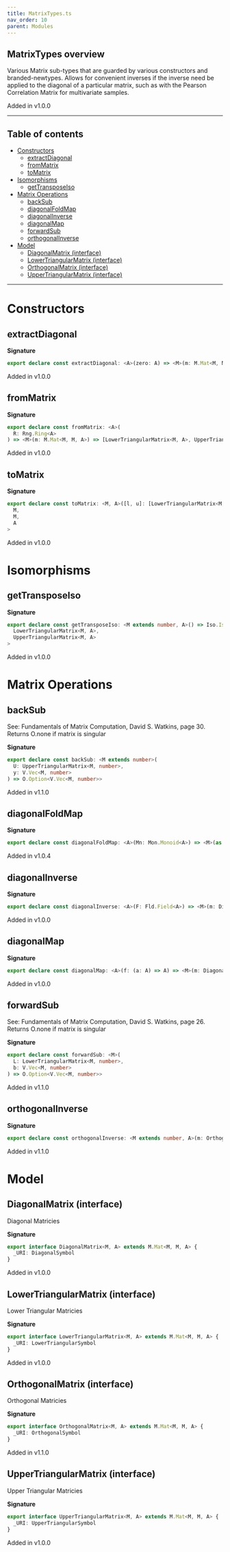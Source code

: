 ```yaml
---
title: MatrixTypes.ts
nav_order: 10
parent: Modules
---
```


## MatrixTypes overview

Various Matrix sub-types that are guarded by various constructors and branded-newtypes.
Allows for convenient inverses if the inverse need be applied to the diagonal of a
particular matrix, such as with the Pearson Correlation Matrix for multivariate samples.

Added in v1.0.0

---

<h2 class="text-delta">Table of contents</h2>

- [Constructors](#constructors)
  - [extractDiagonal](#extractdiagonal)
  - [fromMatrix](#frommatrix)
  - [toMatrix](#tomatrix)
- [Isomorphisms](#isomorphisms)
  - [getTransposeIso](#gettransposeiso)
- [Matrix Operations](#matrix-operations)
  - [backSub](#backsub)
  - [diagonalFoldMap](#diagonalfoldmap)
  - [diagonalInverse](#diagonalinverse)
  - [diagonalMap](#diagonalmap)
  - [forwardSub](#forwardsub)
  - [orthogonalInverse](#orthogonalinverse)
- [Model](#model)
  - [DiagonalMatrix (interface)](#diagonalmatrix-interface)
  - [LowerTriangularMatrix (interface)](#lowertriangularmatrix-interface)
  - [OrthogonalMatrix (interface)](#orthogonalmatrix-interface)
  - [UpperTriangularMatrix (interface)](#uppertriangularmatrix-interface)

---

# Constructors

## extractDiagonal

**Signature**

```ts
export declare const extractDiagonal: <A>(zero: A) => <M>(m: M.Mat<M, M, A>) => DiagonalMatrix<M, A>
```

Added in v1.0.0

## fromMatrix

**Signature**

```ts
export declare const fromMatrix: <A>(
  R: Rng.Ring<A>
) => <M>(m: M.Mat<M, M, A>) => [LowerTriangularMatrix<M, A>, UpperTriangularMatrix<M, A>]
```

Added in v1.0.0

## toMatrix

**Signature**

```ts
export declare const toMatrix: <M, A>([l, u]: [LowerTriangularMatrix<M, A>, UpperTriangularMatrix<M, A>]) => M.Mat<
  M,
  M,
  A
>
```

Added in v1.0.0

# Isomorphisms

## getTransposeIso

**Signature**

```ts
export declare const getTransposeIso: <M extends number, A>() => Iso.Iso<
  LowerTriangularMatrix<M, A>,
  UpperTriangularMatrix<M, A>
>
```

Added in v1.0.0

# Matrix Operations

## backSub

See: Fundamentals of Matrix Computation, David S. Watkins, page 30. Returns O.none if
matrix is singular

**Signature**

```ts
export declare const backSub: <M extends number>(
  U: UpperTriangularMatrix<M, number>,
  y: V.Vec<M, number>
) => O.Option<V.Vec<M, number>>
```

Added in v1.1.0

## diagonalFoldMap

**Signature**

```ts
export declare const diagonalFoldMap: <A>(Mn: Mon.Monoid<A>) => <M>(as: DiagonalMatrix<M, A>) => A
```

Added in v1.0.4

## diagonalInverse

**Signature**

```ts
export declare const diagonalInverse: <A>(F: Fld.Field<A>) => <M>(m: DiagonalMatrix<M, A>) => DiagonalMatrix<M, A>
```

Added in v1.0.0

## diagonalMap

**Signature**

```ts
export declare const diagonalMap: <A>(f: (a: A) => A) => <M>(m: DiagonalMatrix<M, A>) => DiagonalMatrix<M, A>
```

Added in v1.0.0

## forwardSub

See: Fundamentals of Matrix Computation, David S. Watkins, page 26. Returns O.none if
matrix is singular

**Signature**

```ts
export declare const forwardSub: <M>(
  L: LowerTriangularMatrix<M, number>,
  b: V.Vec<M, number>
) => O.Option<V.Vec<M, number>>
```

Added in v1.1.0

## orthogonalInverse

**Signature**

```ts
export declare const orthogonalInverse: <M extends number, A>(m: OrthogonalMatrix<M, A>) => OrthogonalMatrix<M, A>
```

Added in v1.1.0

# Model

## DiagonalMatrix (interface)

Diagonal Matricies

**Signature**

```ts
export interface DiagonalMatrix<M, A> extends M.Mat<M, M, A> {
  _URI: DiagonalSymbol
}
```

Added in v1.0.0

## LowerTriangularMatrix (interface)

Lower Triangular Matricies

**Signature**

```ts
export interface LowerTriangularMatrix<M, A> extends M.Mat<M, M, A> {
  _URI: LowerTriangularSymbol
}
```

Added in v1.0.0

## OrthogonalMatrix (interface)

Orthogonal Matricies

**Signature**

```ts
export interface OrthogonalMatrix<M, A> extends M.Mat<M, M, A> {
  _URI: OrthogonalSymbol
}
```

Added in v1.1.0

## UpperTriangularMatrix (interface)

Upper Triangular Matricies

**Signature**

```ts
export interface UpperTriangularMatrix<M, A> extends M.Mat<M, M, A> {
  _URI: UpperTriangularSymbol
}
```

Added in v1.0.0
